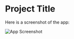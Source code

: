 # Project Title

Here is a screenshot of the app:

![App Screenshot](https://drive.google.com/drive/folders/1N6sBXr6E6tXjjEReGIr5QJvGNI4eCcrz)

